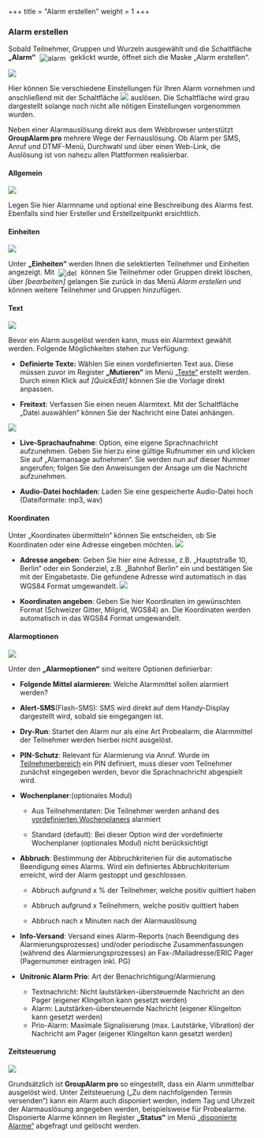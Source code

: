 +++
title = "Alarm erstellen"
weight = 1
+++


### Alarm erstellen 

Sobald Teilnehmer, Gruppen und Wurzeln ausgewählt und die Schaltfläche
**„Alarm“** <img src="/img/alarmieren_alarm.png" alt="alarm" style='vertical-align:middle;display:inline;margin:0px 5px; '>
geklickt wurde, öffnet sich die Maske „Alarm erstellen“.

![](/img/alarmieren_alarm_erstellen.png?classes=shadow&width=1000px)


Hier können Sie verschiedene Einstellungen für Ihren Alarm vornehmen und anschließend mit der Schaltfläche 
![](/img/alarmieren_alarm_erstellen_ausloesen.png?classes=shadow) auslösen. Die Schaltfläche wird grau dargestellt solange noch 
nicht alle nötigen Einstellungen vorgenommen wurden.



Neben einer Alarmauslösung direkt aus dem Webbrowser unterstützt
**GroupAlarm pro** mehrere Wege der Fernauslösung. Ob Alarm per SMS,
Anruf und DTMF-Menü, Durchwahl und über einen Web-Link, die Auslösung
ist von nahezu allen Plattformen realisierbar. 



#### Allgemein 

![](/img/alarmieren_alarm_erstellen_allgemein.png?classes=shadow)

Legen Sie hier Alarmname und optional eine Beschreibung des Alarms fest. 
Ebenfalls sind hier Ersteller und Erstellzeitpunkt ersichtlich.



#### Einheiten 

![](/img/alarmieren_alarm_erstellen_einheiten.png?classes=shadow)

Unter **„Einheiten“** werden Ihnen die selektierten Teilnehmer und Einheiten angezeigt. Mit <img src="/img/loesch-icon.png" alt="del" style='vertical-align:middle;display:inline;margin:0px 5px; '>
können Sie Teilnehmer oder Gruppen direkt löschen, über *\[bearbeiten\]* gelangen Sie zurück in das Menü *Alarm erstellen* und können
weitere Teilnehmer und Gruppen hinzufügen.


<a name="text"></a>
#### Text 


![](/img/alarmieren_alarm_erstellen_text1.png?classes=shadow)

Bevor ein Alarm ausgelöst werden kann, muss ein Alarmtext gewählt werden. Folgende Möglichkeiten stehen zur Verfügung:

 - **Definierte Texte:**  Wählen Sie einen vordefinierten Text aus. Diese müssen zuvor im Register **„Mutieren“** im Menü [„Texte“](/mutieren/mutation/texte/)
 erstellt werden. Durch einen Klick auf *\[QuickEdit\]* 
 können Sie die Vorlage direkt anpassen.
 
 - **Freitext**: Verfassen Sie einen neuen Alarmtext. Mit der Schaltfläche „Datei auswählen“ können Sie der Nachricht eine Datei anhängen. 
 
 ![](/img/alarmieren_alarm_erstellen_text2.png?classes=shadow)
 
 - **Live-Sprachaufnahme**: Option, eine eigene Sprachnachricht aufzunehmen. Geben Sie hierzu eine gültige Rufnummer ein und klicken Sie auf „Alarmansage aufnehmen“. Sie werden nun auf dieser Nummer angerufen; folgen Sie den Anweisungen der Ansage um die
 Nachricht aufzunehmen.
 
 - **Audio-Datei hochladen**: Laden Sie eine gespeicherte Audio-Datei hoch (Dateiformate: mp3, wav)


#### Koordinaten 

Unter „Koordinaten übermitteln“ können Sie entscheiden, ob Sie Koordinaten oder eine Adresse eingeben möchten.
![](/img/alarmieren_alarm_erstellen_koordinaten.png?classes=shadow)


 - **Adresse angeben**: Geben Sie hier eine Adresse, z.B. „Hauptstraße 10, Berlin“ oder ein Sonderziel, z.B. „Bahnhof Berlin“ ein 
  und bestätigen Sie mit der Eingabetaste. Die gefundene Adresse wird automatisch in das WGS84 Format umgewandelt.
  ![](/img/alarmieren_alarm_erstellen_koordinaten_adresse.png?classes=shadow)

 - **Koordinaten angeben**: Geben Sie hier Koordinaten im gewünschten Format (Schweizer Gitter, Milgrid, WGS84) an. 
Die Koordinaten werden automatisch in das WGS84 Format umgewandelt.



#### Alarmoptionen 

![](/img/alarmieren_alarm_erstellen_alarmoptionen.png?width=1000px&classes=shadow)

Unter den **„Alarmoptionen“** sind weitere Optionen definierbar:

 - **Folgende Mittel alarmieren**: Welche Alarmmittel sollen alarmiert werden?
 
 - **Alert-SMS**(Flash-SMS): SMS wird direkt auf dem Handy-Display dargestellt wird, sobald sie eingegangen ist.

 - **Dry-Run**: Startet den Alarm nur als eine Art Probealarm, die Alarmmittel der Teilnehmer werden hierbei nicht ausgelöst. 
 
 - **PIN-Schutz**: Relevant für Alarmierung via Anruf. Wurde im [Teilnehmerbereich](/mutieren/mutation/teilnehmerliste/#teilnehmerbereich) ein PIN definiert, muss dieser vom Teilnehmer zunächst eingegeben werden, bevor die Sprachnachricht abgespielt wird.
 
 - **Wochenplaner**:(optionales Modul)

	- Aus Teilnehmerdaten: Die Teilnehmer werden anhand des [vordefinierten
    Wochenplaners](/admin/wochenplaner) alarmiert

	- Standard (default): Bei dieser Option wird der vordefinierte
    Wochenplaner (optionales Modul) nicht berücksichtigt

 - **Abbruch**: Bestimmung der Abbruchkriterien für die automatische Beendigung eines
Alarms. Wird ein definiertes Abbruchkriterium erreicht, wird der Alarm
gestoppt und geschlossen.

	- Abbruch aufgrund x % der Teilnehmer, welche positiv quittiert haben

	- Abbruch aufgrund x Teilnehmern, welche positiv quittiert haben

	- Abbruch nach x Minuten nach der Alarmauslösung

 - **Info-Versand**: Versand eines Alarm-Reports (nach Beendigung des Alarmierungsprozesses) und/oder periodische Zusammenfassungen (während des Alarmierungsprozesses) an Fax-/Mailadresse/ERIC Pager (Pagernummer eintragen inkl. PG)
 
 - **Unitronic Alarm Prio**: Art der Benachrichtigung/Alarmierung 
	- Textnachricht: Nicht lautstärken-übersteuernde Nachricht an den Pager (eigener Klingelton kann gesetzt werden)
	- Alarm: Lautstärken-übersteuernde Nachricht (eigener Klingelton kann gesetzt werden)
	- Prio-Alarm: Maximale Signalisierung (max. Lautstärke, Vibration) der Nachricht am Pager (eigener Klingelton kann gesetzt werden)


#### Zeitsteuerung 

![](/img/alarmieren_alarm_erstellen_zeitsteuerung.png?classes=shadow)

Grundsätzlich ist **GroupAlarm pro** so eingestellt, dass ein Alarm unmittelbar
ausgelöst wird. Unter Zeitsteuerung („Zu dem nachfolgenden Termin
versenden“) kann ein Alarm auch disponiert werden, indem Tag und Uhrzeit
der Alarmauslösung angegeben werden, beispielsweise für Probealarme.
 Disponierte Alarme können im Register **„Status“** im Menü [„disponierte Alarme“](/status/alarm-status/disponierte-alarme/)
abgefragt und gelöscht werden.

